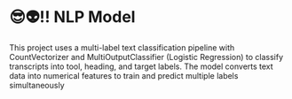 # 😎👽‼️ NLP Model 

This project uses a multi-label text classification pipeline with CountVectorizer and MultiOutputClassifier (Logistic Regression) to classify transcripts into tool, heading, and target labels. 
The model converts text data into numerical features to train and predict multiple labels simultaneously
